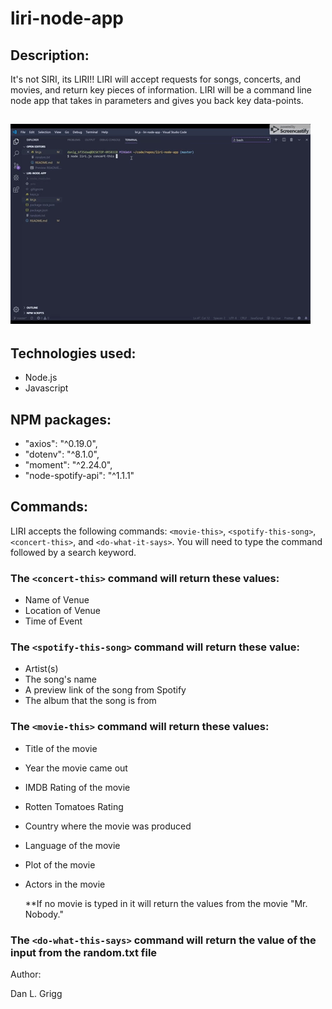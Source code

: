 # liri-node-app

## Description: 
 It's not SIRI, its LIRI!!  LIRI will accept requests for songs, concerts, and movies, and return key pieces of information.  LIRI will be a command line node app that takes in parameters and gives you back key data-points.

![LIRI Node Demo](liri-demo-2.gif)
---

## Technologies used:
  - Node.js
  - Javascript

## NPM packages:
  - "axios": "^0.19.0",
  - "dotenv": "^8.1.0",
  - "moment": "^2.24.0",
  - "node-spotify-api": "^1.1.1"

## Commands:
  LIRI accepts the following commands: `<movie-this>`, `<spotify-this-song>`, `<concert-this>`, and `<do-what-it-says>`.
  You will need to type the command followed by a search keyword. 

### The `<concert-this>` command will return these values: 
  - Name of Venue
  - Location of Venue
  - Time of Event

### The `<spotify-this-song>` command will return these value:
  - Artist(s)
  - The song's name
  - A preview link of the song from Spotify
  - The album that the song is from
    
  
 ### The `<movie-this>` command will return these values: 
  - Title of the movie
  - Year the movie came out
  - IMDB Rating of the movie
  - Rotten Tomatoes Rating
  - Country where the movie was produced
  - Language of the movie
  - Plot of the movie
  - Actors in the movie   
    
    **If no movie is typed in it will return the values from the movie "Mr. Nobody."
  
  ### The `<do-what-this-says>` command will return the value of the input from the random.txt file
  
  
  Author:
  
  Dan L. Grigg
